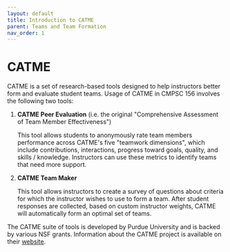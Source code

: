 ```yaml
---
layout: default
title: Introduction to CATME
parent: Teams and Team Formation
nav_order: 1
---
```



# CATME

CATME is a set of research-based tools designed to help instructors better form and evaluate student teams. Usage of CATME in CMPSC 156 involves the following two tools:

1. **CATME Peer Evaluation** (i.e. the original "Comprehensive Assessment of Team Member Effectiveness") 

    This tool allows students to anonymously rate team members performance across CATME's five "teamwork dimensions", which include contributions, interactions, progress toward goals, quality, and skills / knowledge. Instructors can use these metrics to identify teams that need more support.

2. **CATME Team Maker**

    This tool allows instructors to create a survey of questions about criteria for which the instructor wishes to use to form a team. After student responses are collected, based on custom instructor weights, CATME will automatically form an optimal set of teams.

The CATME suite of tools is developed by Purdue University and is backed by various NSF grants. Information about the CATME project is available on their [website](https://info.catme.org/).
